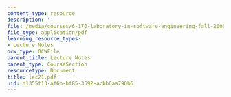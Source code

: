 ```yaml
---
content_type: resource
description: ''
file: /media/courses/6-170-laboratory-in-software-engineering-fall-2005/d1355f13af6bbf853592acbb6aa790b6_lec21.pdf
file_type: application/pdf
learning_resource_types:
- Lecture Notes
ocw_type: OCWFile
parent_title: Lecture Notes
parent_type: CourseSection
resourcetype: Document
title: lec21.pdf
uid: d1355f13-af6b-bf85-3592-acbb6aa790b6
---
```

